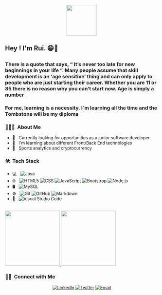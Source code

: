 <div id="header" align="center">
  <img src="https://media.giphy.com/media/M9gbBd9nbDrOTu1Mqx/giphy.gif" width="100"/>
</div>

<h2> Hey ! I'm Rui. 😄👋 <h2/> 
  
<h3 >There is a quote that says, “ It’s never too late for new beginnings in your life ”. Many people assume that skill development is an ‘age sensitive’ thing and can only apply to people who are just starting their career. Whether you are 11 or 85 there is no reason why you can’t start now. Age is simply a number </h3>

<h3>For me, learning is a necessity. I´m learning all the time and the Tombstone will be my diploma </h3>

<h3> 👨🏻‍💻 &nbsp;About Me </h3>

- 💼 &nbsp; Currently looking for opportunities as a junior software developer 
- 🌱 &nbsp; I'm learning about different Front/Back End technologies
- 💜 &nbsp; Sports analytics and cryptocurrency 

<h3> 🛠 &nbsp;Tech Stack</h3>

- 💻 &nbsp;
  ![Java](https://img.shields.io/badge/-Java-333333?style=flat&logo=Java&logoColor=007396)
- 🌐 &nbsp;
  ![HTML5](https://img.shields.io/badge/-HTML5-333333?style=flat&logo=HTML5)
  ![CSS](https://img.shields.io/badge/-CSS-333333?style=flat&logo=CSS3&logoColor=1572B6)
  ![JavaScript](https://img.shields.io/badge/-JavaScript-333333?style=flat&logo=javascript)
  ![Bootstrap](https://img.shields.io/badge/-Bootstrap-333333?style=flat&logo=bootstrap&logoColor=563D7C)
  ![Node.js](https://img.shields.io/badge/-Node.js-333333?style=flat&logo=node.js)
- 🛢 &nbsp;
  ![MySQL](https://img.shields.io/badge/-MySQL-333333?style=flat&logo=mysql)
- ⚙️ &nbsp;
  ![Git](https://img.shields.io/badge/-Git-333333?style=flat&logo=git)
  ![GitHub](https://img.shields.io/badge/-GitHub-333333?style=flat&logo=github)
  ![Markdown](https://img.shields.io/badge/-Markdown-333333?style=flat&logo=markdown)
- 🔧 &nbsp;
  ![Visual Studio Code](https://img.shields.io/badge/-Visual%20Studio%20Code-333333?style=flat&logo=visual-studio-code&logoColor=007ACC)
<br/>

<a href="https://github.com/RuiFSP">
  <img height="180em" src="https://github-readme-stats.vercel.app/api?username=RuiFSP&theme=buefy&show_icons=true" />
  <img height="180em" src="https://github-readme-stats.vercel.app/api/top-langs/?username=RuiFSP&theme=buefy&layout=compact" />
</a>

<br/>

<h3> 🤝🏻 &nbsp;Connect with Me </h3>

<p align="center">
<a href="https://www.linkedin.com/in/ruifspinto/"><img alt="LinkedIn" src="https://img.shields.io/badge/LinkedIn-RuiFSP-blue?style=flat-square&logo=linkedin"></a>
<a href="https://twitter.com/RuiFSPinto/"><img alt="Twitter" src="https://img.shields.io/badge/Twitter-RuiFSP-blue?style=flat-square&logo=twitter"></a>
<a href="mailto:ruifspinto@gmail.com"><img alt="Email" src="https://img.shields.io/badge/Email-ruifspinto@gmail.com-red?style=flat-square&logo=gmail"></a>
</p>
